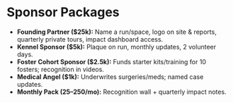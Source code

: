 # Sponsor Packages

- **Founding Partner ($25k):** Name a run/space, logo on site & reports, quarterly private tours, impact dashboard access.  
- **Kennel Sponsor ($5k):** Plaque on run, monthly updates, 2 volunteer days.  
- **Foster Cohort Sponsor ($2.5k):** Funds starter kits/training for 10 fosters; recognition in videos.  
- **Medical Angel ($1k):** Underwrites surgeries/meds; named case updates.  
- **Monthly Pack ($25–$250/mo):** Recognition wall + quarterly impact notes.
